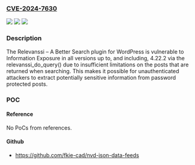 ### [CVE-2024-7630](https://cve.mitre.org/cgi-bin/cvename.cgi?name=CVE-2024-7630)
![](https://img.shields.io/static/v1?label=Product&message=Relevanssi%20%E2%80%93%20A%20Better%20Search&color=blue)
![](https://img.shields.io/static/v1?label=Version&message=*%3C%3D%204.22.2%20&color=brighgreen)
![](https://img.shields.io/static/v1?label=Vulnerability&message=CWE-200%20Information%20Exposure&color=brighgreen)

### Description

The Relevanssi – A Better Search plugin for WordPress is vulnerable to Information Exposure in all versions up to, and including, 4.22.2 via the relevanssi_do_query() due to insufficient limitations on the posts that are returned when searching. This makes it possible for unauthenticated attackers to extract potentially sensitive information from password protected posts.

### POC

#### Reference
No PoCs from references.

#### Github
- https://github.com/fkie-cad/nvd-json-data-feeds

